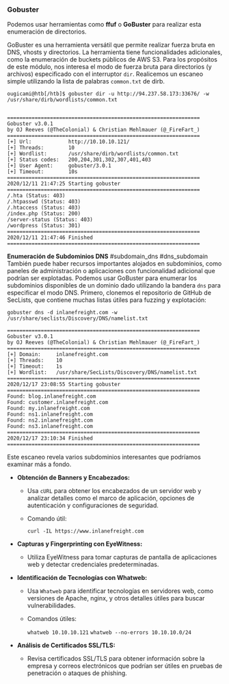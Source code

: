 
### Gobuster

Podemos usar herramientas como **ffuf** o **GoBuster** para realizar esta enumeración de directorios.

GoBuster es una herramienta versátil que permite realizar fuerza bruta en DNS, vhosts y directorios. La herramienta tiene funcionalidades adicionales, como la enumeración de buckets públicos de AWS S3. Para los propósitos de este módulo, nos interesa el modo de fuerza bruta para directorios (y archivos) especificado con el interruptor `dir`. Realicemos un escaneo simple utilizando la lista de palabras `common.txt` de dirb.
```
ougicami@htb[/htb]$ gobuster dir -u http://94.237.58.173:33676/ -w /usr/share/dirb/wordlists/common.txt 


===============================================================
Gobuster v3.0.1
by OJ Reeves (@TheColonial) & Christian Mehlmauer (@_FireFart_)
===============================================================
[+] Url:            http://10.10.10.121/
[+] Threads:        10
[+] Wordlist:       /usr/share/dirb/wordlists/common.txt
[+] Status codes:   200,204,301,302,307,401,403
[+] User Agent:     gobuster/3.0.1
[+] Timeout:        10s
===============================================================
2020/12/11 21:47:25 Starting gobuster
===============================================================
/.hta (Status: 403)
/.htpasswd (Status: 403)
/.htaccess (Status: 403)
/index.php (Status: 200)
/server-status (Status: 403)
/wordpress (Status: 301)
===============================================================
2020/12/11 21:47:46 Finished
===============================================================

```


**Enumeración de Subdominios DNS**
#subdomain_dns #dns_subdomain
También puede haber recursos importantes alojados en subdominios, como paneles de administración o aplicaciones con funcionalidad adicional que podrían ser explotadas. Podemos usar GoBuster para enumerar los subdominios disponibles de un dominio dado utilizando la bandera `dns` para especificar el modo DNS. Primero, clonemos el repositorio de GitHub de SecLists, que contiene muchas listas útiles para fuzzing y explotación:

```
gobuster dns -d inlanefreight.com -w /usr/share/seclists/Discovery/DNS/namelist.txt

===============================================================
Gobuster v3.0.1
by OJ Reeves (@TheColonial) & Christian Mehlmauer (@_FireFart_)
===============================================================
[+] Domain:     inlanefreight.com
[+] Threads:    10
[+] Timeout:    1s
[+] Wordlist:   /usr/share/SecLists/Discovery/DNS/namelist.txt
===============================================================
2020/12/17 23:08:55 Starting gobuster
===============================================================
Found: blog.inlanefreight.com
Found: customer.inlanefreight.com
Found: my.inlanefreight.com
Found: ns1.inlanefreight.com
Found: ns2.inlanefreight.com
Found: ns3.inlanefreight.com
===============================================================
2020/12/17 23:10:34 Finished
===============================================================
```

Este escaneo revela varios subdominios interesantes que podríamos examinar más a fondo.

- **Obtención de Banners y Encabezados:**
    
    - Usa `cURL` para obtener los encabezados de un servidor web y analizar detalles como el marco de aplicación, opciones de autenticación y configuraciones de seguridad.
    - Comando útil:
        
        `curl -IL https://www.inlanefreight.com`
        
- **Capturas y Fingerprinting con EyeWitness:**
    
    - Utiliza EyeWitness para tomar capturas de pantalla de aplicaciones web y detectar credenciales predeterminadas.
- **Identificación de Tecnologías con Whatweb:**
    
    - Usa `Whatweb` para identificar tecnologías en servidores web, como versiones de Apache, nginx, y otros detalles útiles para buscar vulnerabilidades.
    - Comandos útiles:

        `whatweb 10.10.10.121` 
        `whatweb --no-errors 10.10.10.0/24`
        
- **Análisis de Certificados SSL/TLS:**
    
    - Revisa certificados SSL/TLS para obtener información sobre la empresa y correos electrónicos que podrían ser útiles en pruebas de penetración o ataques de phishing.